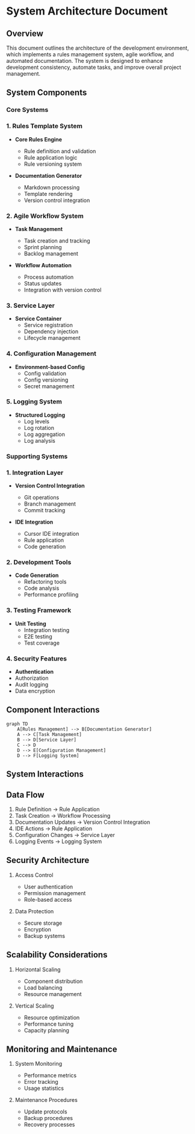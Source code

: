 # System Architecture Document

## Overview

This document outlines the architecture of the development environment, which implements a rules management system, agile workflow, and automated documentation. The system is designed to enhance development consistency, automate tasks, and improve overall project management.

## System Components

### Core Systems

### 1. Rules Template System

- **Core Rules Engine**

  - Rule definition and validation
  - Rule application logic
  - Rule versioning system

- **Documentation Generator**
  - Markdown processing
  - Template rendering
  - Version control integration

### 2. Agile Workflow System

- **Task Management**

  - Task creation and tracking
  - Sprint planning
  - Backlog management

- **Workflow Automation**
  - Process automation
  - Status updates
  - Integration with version control

### 3. Service Layer

- **Service Container**
  - Service registration
  - Dependency injection
  - Lifecycle management

### 4. Configuration Management

- **Environment-based Config**
  - Config validation
  - Config versioning
  - Secret management

### 5. Logging System

- **Structured Logging**
  - Log levels
  - Log rotation
  - Log aggregation
  - Log analysis

### Supporting Systems

### 1. Integration Layer

- **Version Control Integration**

  - Git operations
  - Branch management
  - Commit tracking

- **IDE Integration**
  - Cursor IDE integration
  - Rule application
  - Code generation

### 2. Development Tools

- **Code Generation**
  - Refactoring tools
  - Code analysis
  - Performance profiling

### 3. Testing Framework

- **Unit Testing**
  - Integration testing
  - E2E testing
  - Test coverage

### 4. Security Features

- **Authentication**
- Authorization
- Audit logging
- Data encryption

## Component Interactions

```mermaid
graph TD
    A[Rules Management] --> B[Documentation Generator]
    A --> C[Task Management]
    B --> D[Service Layer]
    C --> D
    D --> E[Configuration Management]
    D --> F[Logging System]
```

## System Interactions

## Data Flow

1. Rule Definition -> Rule Application
2. Task Creation -> Workflow Processing
3. Documentation Updates -> Version Control Integration
4. IDE Actions -> Rule Application
5. Configuration Changes -> Service Layer
6. Logging Events -> Logging System

## Security Architecture

1. Access Control

   - User authentication
   - Permission management
   - Role-based access

2. Data Protection
   - Secure storage
   - Encryption
   - Backup systems

## Scalability Considerations

1. Horizontal Scaling

   - Component distribution
   - Load balancing
   - Resource management

2. Vertical Scaling
   - Resource optimization
   - Performance tuning
   - Capacity planning

## Monitoring and Maintenance

1. System Monitoring

   - Performance metrics
   - Error tracking
   - Usage statistics

2. Maintenance Procedures
   - Update protocols
   - Backup procedures
   - Recovery processes
